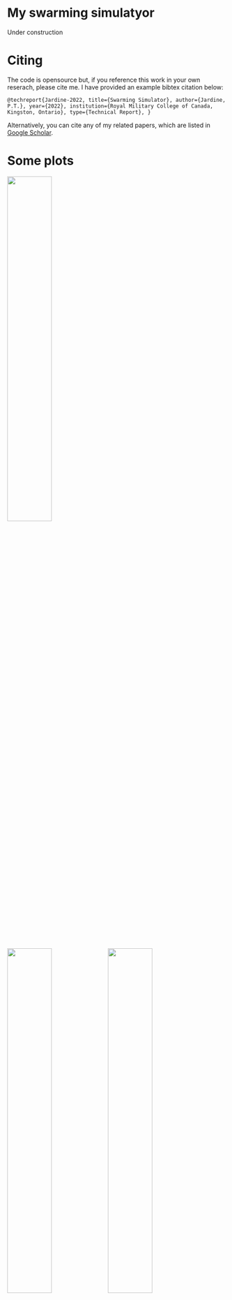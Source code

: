 # My swarming simulatyorUnder construction# CitingThe code is opensource but, if you reference this work in your own reserach, please cite me. I have provided an example bibtex citation below:`@techreport{Jardine-2022,  title={Swarming Simulator},  author={Jardine, P.T.},  year={2022},  institution={Royal Military College of Canada, Kingston, Ontario},  type={Technical Report},}`Alternatively, you can cite any of my related papers, which are listed in [Google Scholar](https://scholar.google.com/citations?hl=en&user=RGlv4ZUAAAAJ&view_op=list_works&sortby=pubdate).# Some plots<p float="center">  <img src="https://github.com/tjards/swarming_sim/blob/master/Figs/lotsFlock_animation_01.gif" width="45%" /></p><p float="center">  <img src="https://github.com/tjards/swarming_sim/blob/master/Figs/animation_separation_01.gif" width="45%" />  <img src="https://github.com/tjards/swarming_sim/blob/master/Figs/separation_01.png" width="45%" /></p><p float="center">  <img src="https://github.com/tjards/swarming_sim/blob/master/Figs/animation_separation_02.gif" width="45%" />  <img src="https://github.com/tjards/swarming_sim/blob/master/Figs/separation_02.png" width="45%" /></p> 